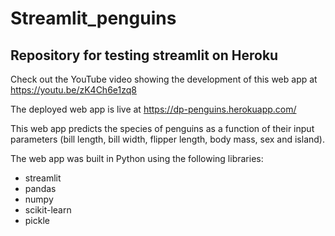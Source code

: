 # Streamlit_penguins
## Repository for testing streamlit on Heroku

Check out the YouTube video showing the development of this web app at https://youtu.be/zK4Ch6e1zq8

The deployed web app is live at https://dp-penguins.herokuapp.com/

This web app predicts the species of penguins as a function of their input parameters (bill length, bill width, flipper length, body mass, sex and island).

The web app was built in Python using the following libraries:
* streamlit
* pandas
* numpy
* scikit-learn
* pickle
